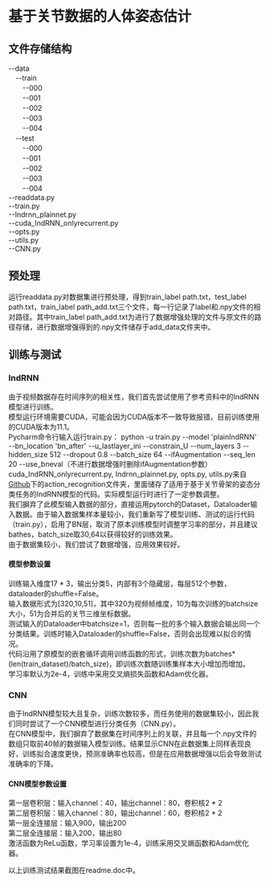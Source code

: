 # 基于关节数据的人体姿态估计
## 文件存储结构
--data  
　--train  
　　--000  
　　--001  
　　--002  
　　--003  
　　--004  
　--test  
　　--000  
　　--001  
　　--002  
　　--003  
　　--004  
--readdata.py  
--train.py  
--Indrnn_plainnet.py  
--cuda_IndRNN_onlyrecurrent.py  
--opts.py  
--utils.py  
--CNN.py  

## 预处理
运行readdata.py对数据集进行预处理，得到train_label path.txt，test_label path.txt，train_label path_add.txt三个文件，每一行记录了label和.npy文件的相对路径。其中train_label path_add.txt为进行了数据增强处理的文件与原文件的路径存储，进行数据增强得到的.npy文件储存于add_data文件夹中。

## 训练与测试
### IndRNN
由于视频数据存在时间序列的相关性，我们首先尝试使用了参考资料中的IndRNN模型进行训练。<br>
模型运行环境需要CUDA，可能会因为CUDA版本不一致导致报错，目前训练使用的CUDA版本为11.1。<br>
Pycharm命令行输入运行train.py：
python -u train.py --model 'plainIndRNN' --bn_location 'bn_after' --u_lastlayer_ini --constrain_U --num_layers 3 --hidden_size 512 --dropout 0.8 --batch_size 64 --ifAugmentation --seq_len 20 --use_bneval（不进行数据增强时删除ifAugmentation参数）<br>
cuda_IndRNN_onlyrecurrent.py, Indrnn_plainnet.py, opts.py, utils.py来自[Github](https://github.com/Sunnydreamrain/IndRNN_pytorch "悬停显示文字")下的action_recognition文件夹，里面储存了适用于基于关节骨架的姿态分类任务的IndRNN模型的代码。实际模型运行时进行了一定参数调整。  
我们摒弃了此模型输入数据的部分，直接运用pytorch的Dataset，Dataloader输入数据。由于输入数据集样本量较小，我们重新写了模型训练、测试的运行代码（train.py），启用了BN层，取消了原本训练模型时调整学习率的部分，并且建议bathes，batch_size取30,64以获得较好的训练效果。  
由于数据集较小，我们尝试了数据增强，应用效果较好。<br>
#### 模型参数设置
训练输入维度17 * 3，输出分类5，内部有3个隐藏层，每层512个参数，dataloader的shuffle=False。  
输入数据形式为[320,10,51]，其中320为视频帧维度，10为每次训练的batchsize大小，51为合并后的关节三维坐标数据。  
测试输入的Dataloader中batchsize=1，否则每一批的多个输入数据会输出同一个分类结果。训练时输入Dataloader的shuffle=False，否则会出现难以拟合的情况。  
代码沿用了原模型的嵌套循环调用训练函数的形式，训练次数为batches*(len(train_dataset)/batch_size)，即训练次数随训练集样本大小增加而增加。  
学习率默认为2e-4，训练中采用交叉熵损失函数和Adam优化器。<br>


### CNN
由于IndRNN模型较大且复杂，训练次数较多，而任务使用的数据集较小，因此我们同时尝试了一个CNN模型进行分类任务（CNN.py）。  
在CNN模型中，我们摒弃了数据集在时间序列上的关联，并且每一个.npy文件的数组只取前40帧的数据输入模型训练。结果显示CNN在此数据集上同样表现良好，训练拟合速度更快，预测准确率也较高，但是在应用数据增强以后会导致测试准确率的下降。<br>
#### CNN模型参数设置
第一层卷积层：输入channel：40，输出channel：80，卷积核2 * 2  
第二层卷积层：输入channel：80，输出channel：60，卷积核2 * 2  
第一层全连接层：输入900，输出200  
第二层全连接层：输入200，输出80  
激活函数为ReLu函数，学习率设置为1e-4，训练采用交叉熵函数和Adam优化器。<br>

以上训练测试结果截图在readme.doc中。
